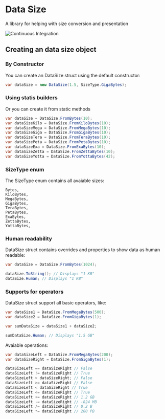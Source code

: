 # Data Size
A library for helping with size conversion and presentation

![Continuous Integration](https://github.com/Filipedguy/datasize/workflows/Continuous%20Integration/badge.svg)

## Creating an data size object

### By Constructor

You can create an DataSize struct using the default constructor:

```csharp
var dataSize = new DataSize(1.5, SizeType.GigaBytes);
```

### Using statis builders

Or you can create it from static methods

```csharp
var dataSize = DataSize.FromBytes(10);
var dataSizeKilo = DataSize.FromKiloBytes(10);
var dataSizeMega = DataSize.FromMegaBytes(10);
var dataSizeGiga = DataSize.FromGigaBytes(10);
var dataSizeTera = DataSize.FromTeraBytes(10);
var dataSizePeta = DataSize.FromPetaBytes(10);
var dataSizeExa = DataSize.FromExaBytes(10);
var dataSizeZetta = DataSize.FromZettaBytes(10);
var dataSizeYotta = DataSize.FromYottaBytes(42);
```

### SizeType enum

The SizeType enum contains all avaiable sizes:

```
Bytes,
KiloBytes,
MegaBytes,
GigaBytes,
TeraBytes,
PetaBytes,
ExaBytes,
ZettaBytes,
YottaBytes,
```

### Human readability

DataSize struct contains overrides and properties to show data as human readable:

```csharp
var dataSize = DataSize.FromBytes(1024);

dataSize.ToString(); // Displays "1 KB"
dataSize.Human; // Displays "1 KB"
```

### Supports for operators

DataSize struct support all basic operators, like:

```csharp
var dataSize1 = DataSize.FromMegaBytes(500);
var dataSize2 = DataSize.FromGigaBytes(1);

var sumDataSize = dataSize1 + dataSize2;

sumDataSize.Human; // Displays "1.5 GB"
```

Avaiable operations:

```csharp
var dataSizeLeft = DataSize.FromMegaBytes(200);
var dataSizeRight = DataSize.FromGigaBytes(1);

dataSizeLeft == dataSizeRight // False
dataSizeLeft != dataSizeRight // True
dataSizeLeft > dataSizeRight; // False
dataSizeLeft >= dataSizeRight // False
dataSizeLeft < dataSizeRight // True
dataSizeLeft <= dataSizeRight // True
dataSizeLeft += dataSizeRight // 1.2 GB
dataSizeLeft -= dataSizeRight // -824 MB
dataSizeLeft /= dataSizeRight // 0.2 B
dataSizeLeft *= dataSizeRight // 200 PB
```
